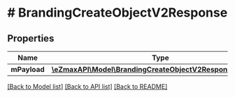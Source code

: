 # # BrandingCreateObjectV2Response

## Properties

Name | Type | Description | Notes
------------ | ------------- | ------------- | -------------
**mPayload** | [**\eZmaxAPI\Model\BrandingCreateObjectV2ResponseMPayload**](BrandingCreateObjectV2ResponseMPayload.md) |  |

[[Back to Model list]](../../README.md#models) [[Back to API list]](../../README.md#endpoints) [[Back to README]](../../README.md)
